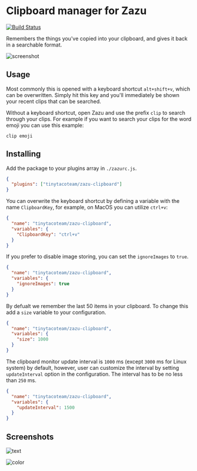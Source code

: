 # Clipboard manager for Zazu

[![Build Status](https://travis-ci.org/tinytacoteam/zazu-clipboard.svg?branch=master)](https://travis-ci.org/tinytacoteam/zazu-clipboard)

Remembers the things you've copied into your clipboard, and gives it back in a
searchable format.

![screenshot](screenshot.png)

## Usage

Most commonly this is opened with a keyboard shortcut `alt+shift+v`, which can
be overwritten. Simply hit this key and you'll immediately be shown your recent
clips that can be searched.

Without a keyboard shortcut, open Zazu and use the prefix `clip` to search
through your clips. For example if you want to search your clips for the word
emoji you can use this example:

```
clip emoji
```

## Installing

Add the package to your plugins array in `./zazurc.js`.

```json
{
  "plugins": ["tinytacoteam/zazu-clipboard"]
}
```

You can overwrite the keyboard shortcut by defining a variable with the name
`ClipboardKey`, for example, on MacOS you can utilize `ctrl+v`:

```json
{
  "name": "tinytacoteam/zazu-clipboard",
  "variables": {
    "ClipboardKey": "ctrl+v"
  }
}
```

If you prefer to disable image storing, you can set the `ignoreImages` to
`true`.

```json
{
  "name": "tinytacoteam/zazu-clipboard",
  "variables": {
    "ignoreImages": true
  }
}
```

By defualt we remember the last 50 items in your clipboard. To change this add a
`size` variable to your configuration.

```json
{
  "name": "tinytacoteam/zazu-clipboard",
  "variables": {
    "size": 1000
  }
}
```

The clipboard monitor update interval is `1000` ms (except `3000` ms for Linux system) by default, however, user can customize the interval by setting `updateInterval` option in the configuration. The interval has to be no less than `250` ms.

```json
{
  "name": "tinytacoteam/zazu-clipboard",
  "variables": {
    "updateInterval": 1500
  }
}
```

## Screenshots

![text](./assets/text_screenshot.png)

![color](./assets/color_screenshot.png)
